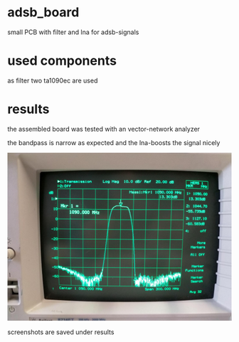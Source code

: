 # adsb_board
small PCB with filter and lna for adsb-signals

# used components

as filter two ta1090ec are used

# results

the assembled board was tested with an vector-network analyzer

the bandpass is narrow as expected and the lna-boosts the signal nicely

![image1](https://github.com/expoman/adsb_board/blob/master/results/IMG_20191108_133242.jpg)

screenshots are saved under results
